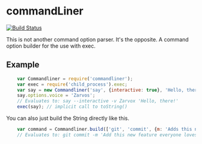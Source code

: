 # commandLiner

[![Build Status](https://travis-ci.org/finnp/commandLiner.svg?branch=master)](https://travis-ci.org/finnp/commandLiner)

This is not another command option parser. It's the opposite. A command option builder for the use with exec.

## Example

```javascript
	var Commandliner = require('commandliner');
	var exec = require('child_process').exec;
	var say = new Commandliner('say', {interactive: true}, 'Hello, there!');
	say.options.voice = 'Zarvos';
	// Evaluates to: say --interactive -v Zarvox 'Hello, there!'
	exec(say); // implicit call to toString()
```

You can also just build the String directly like this.

```javascript
    var command = Commandliner.build(['git', 'commit', {m: 'Adds this new feature everyone loves'}]);
    // Evaluates to: git commit -m 'Add this new feature everyone loves'
```